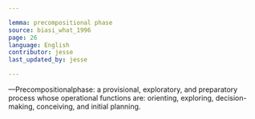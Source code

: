 ```yaml
---

lemma: precompositional phase
source: biasi_what_1996
page: 26
language: English
contributor: jesse
last_updated_by: jesse

---
```

—Precompositionalphase: a provisional, exploratory, and preparatory process whose operational functions are: orienting, exploring, decision-making, conceiving, and initial planning.
